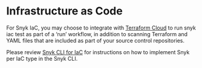 # Infrastructure as Code

For Snyk IaC, you may choose to integrate with [Terraform Cloud](../../../integrations/ci-cd-integrations/integrating-snyk-with-terraform-cloud/how-to-use-the-terraform-cloud-integration-for-iac.md) to run snyk iac test as part of a ‘run’ workflow, in addition to scanning Terraform and YAML files that are included as part of your source control repositories.

Please review [Snyk CLI for IaC](../../../snyk-cli/scan-and-maintain-projects-using-the-cli/snyk-cli-for-iac/) for instructions on how to implement Snyk per IaC type in the Snyk CLI.

